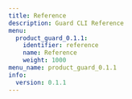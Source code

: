 ```yaml
---
title: Reference
description: Guard CLI Reference
menu:
  product_guard_0.1.1:
    identifier: reference
    name: Reference
    weight: 1000
menu_name: product_guard_0.1.1
info:
  version: 0.1.1
---
```


